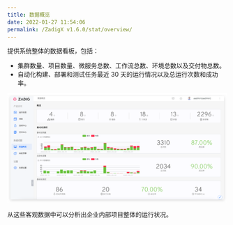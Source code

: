 ```yaml
---
title: 数据概览
date: 2022-01-27 11:54:06
permalink: /ZadigX v1.6.0/stat/overview/
---
```


提供系统整体的数据看板，包括：

- 集群数量、项目数量、微服务总数、工作流总数、环境总数以及交付物总数。
- 自动化构建、部署和测试任务最近 30 天的运行情况以及总运行次数和成功率。

![数据概览](./_images/overview.png)

从这些客观数据中可以分析出企业内部项目整体的运行状况。